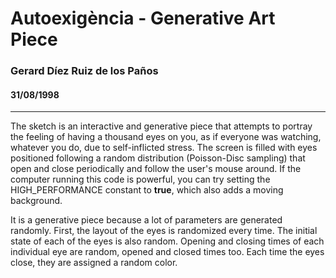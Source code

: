 # Autoexigència - Generative Art Piece
### Gerard Díez Ruiz de los Paños
#### 31/08/1998
---
The sketch is an interactive and generative piece that attempts to portray the feeling of having a thousand eyes on you, as if everyone was watching, whatever you do, due to self-inflicted stress. The screen is filled with eyes positioned following a random distribution (Poisson-Disc sampling) that open and close periodically and follow the user's mouse around. If the computer running this code is powerful, you can try setting the HIGH_PERFORMANCE constant to **true**, which also adds a moving background.

It is a generative piece because a lot of parameters are generated randomly. First, the layout of the eyes is randomized every time. The initial state of each of the eyes is also random. Opening and closing times of each individual eye are random, opened and closed times too.  Each time the eyes close, they are assigned a random color.
